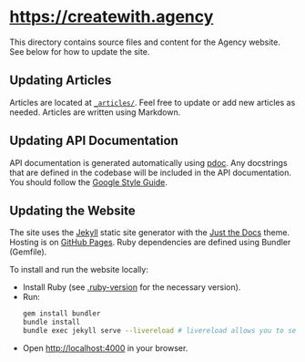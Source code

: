 # https://createwith.agency

This directory contains source files and content for the Agency website. See
below for how to update the site.

## Updating Articles

Articles are located at [`_articles/`](./_articles/). Feel free to update or add
new articles as needed. Articles are written using Markdown.

## Updating API Documentation

API documentation is generated automatically using [pdoc](https://pdoc.dev/).
Any docstrings that are defined in the codebase will be included in the API
documentation. You should follow the [Google Style
Guide](https://google.github.io/styleguide/pyguide.html#38-comments-and-docstrings).

## Updating the Website

The site uses the [Jekyll](https://jekyllrb.com/) static site generator with the
[Just the Docs](https://just-the-docs.com/) theme. Hosting is on [GitHub
Pages](https://pages.github.com/). Ruby dependencies are defined using Bundler
(Gemfile).

To install and run the website locally:

- Install Ruby (see [.ruby-version](./.ruby-version) for the necessary version).
- Run:
  ```bash
  gem install bundler
  bundle install
  bundle exec jekyll serve --livereload # livereload allows you to see changes
  ```
- Open [http://localhost:4000](http://localhost:4000) in your browser.